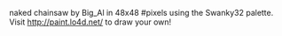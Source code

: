 naked chainsaw by Big_Al in 48x48 #pixels using the Swanky32 palette. Visit http://paint.lo4d.net/ to draw your own! 